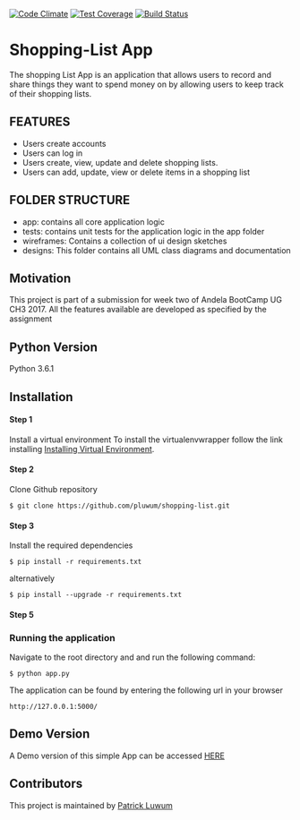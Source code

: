 [![Code Climate](https://codeclimate.com/github/codeclimate/codeclimate/badges/gpa.svg)](https://codeclimate.com/github/pluwum/shopping-list)
[![Test Coverage](https://codeclimate.com/github/codeclimate/codeclimate/badges/coverage.svg)](https://codeclimate.com/github/pluwum/shopping-list)
[![Build Status](https://travis-ci.org/pluwum/shopping-list.svg?branch=challenge-2)](https://travis-ci.org/pluwum/shopping-list)

# Shopping-List App
The shopping List App is an application that allows users to record and share things they want to spend money on by allowing users to keep track of their shopping lists.

## FEATURES
 - Users create accounts
 - Users can log in
 - Users create, view, update and delete shopping lists.
 - Users can add, update, view or delete items in a shopping list

## FOLDER STRUCTURE
  - app: contains all core application logic
  - tests: contains unit tests for the application logic in the app folder
  - wireframes: Contains a collection of ui design sketches
  - designs: This folder contains all UML class diagrams and documentation

## Motivation

This project is part of a submission for week two of Andela BootCamp UG CH3 2017. All the features available are developed as specified by the assignment

## Python Version

Python 3.6.1

## Installation

#### Step 1
Install a  virtual environment
To install  the virtualenvwrapper follow the link installing [Installing Virtual Environment](http://docs.python-guide.org/en/latest/dev/virtualenvs/).

#### Step 2
Clone Github repository

```
$ git clone https://github.com/pluwum/shopping-list.git

```

#### Step 3
Install the required dependencies

```
$ pip install -r requirements.txt

```
alternatively

```
$ pip install --upgrade -r requirements.txt

```

#### Step 5
### Running the application
Navigate to the root directory and and run the following command:

```
$ python app.py

```

The application can be found by entering the following url in your browser

```
http://127.0.0.1:5000/

```
## Demo Version

A Demo version of this simple App can be accessed [HERE](https://pacific-wave-55880.herokuapp.com/)
## Contributors

This project is maintained by  [Patrick Luwum](https://twitter.com/luwyx)
